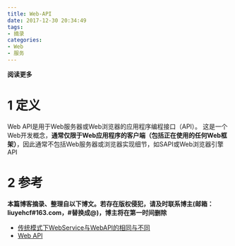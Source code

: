 ```yaml
---
title: Web-API
date: 2017-12-30 20:34:49
tags: 
- 摘录
categories: 
- Web
- 服务
---
```


__阅读更多__

<!--more-->

# 1 定义

Web API是用于Web服务器或Web浏览器的应用程序编程接口（API）。 这是一个Web开发概念，__通常仅限于Web应用程序的客户端（包括正在使用的任何Web框架）__，因此通常不包括Web服务器或浏览器实现细节，如SAPI或Web浏览器引擎API

# 2 参考

__本篇博客摘录、整理自以下博文。若存在版权侵犯，请及时联系博主(邮箱：liuyehcf#163.com，#替换成@)，博主将在第一时间删除__

* [传统模式下WebService与WebAPI的相同与不同](https://www.cnblogs.com/BruceWan/p/4676164.html)
* [Web API](https://en.wikipedia.org/wiki/Web_API)
